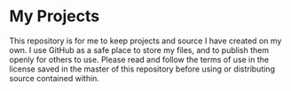 # My Projects
This repository is for me to keep projects and source I have created on my own. 
I use GitHub as a safe place to store my files, and to publish them openly for
others to use. Please read and follow the terms of use in the license saved in the
master of this repository before using or distributing source contained within.
